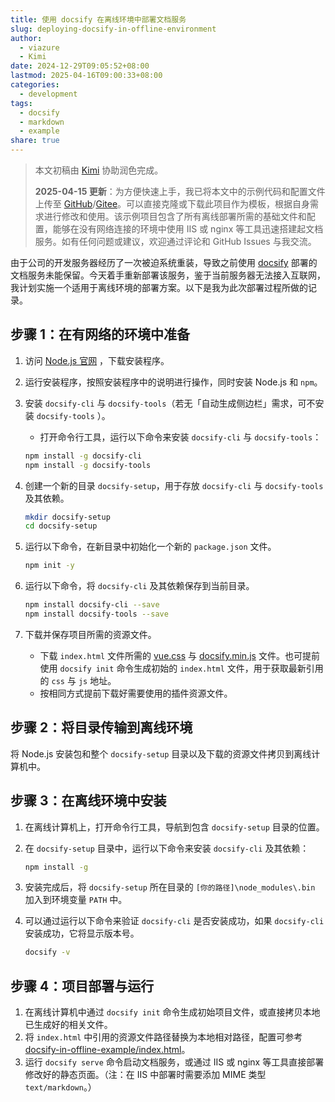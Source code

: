 ```yaml
---
title: 使用 docsify 在离线环境中部署文档服务
slug: deploying-docsify-in-offline-environment
author:
  - viazure
  - Kimi
date: 2024-12-29T09:05:52+08:00
lastmod: 2025-04-16T09:00:33+08:00
categories:
  - development
tags:
  - docsify
  - markdown
  - example
share: true
---
```


> 本文初稿由 [Kimi](https://kimi.moonshot.cn/) 协助润色完成。
>
> **2025-04-15 更新**：为方便快速上手，我已将本文中的示例代码和配置文件上传至 [GitHub](https://github.com/viazure/docsify-in-offline-example)/[Gitee](https://gitee.com/viazure/docsify-in-offline-example)。可以直接克隆或下载此项目作为模板，根据自身需求进行修改和使用。该示例项目包含了所有离线部署所需的基础文件和配置，能够在没有网络连接的环境中使用 IIS 或 nginx 等工具迅速搭建起文档服务。如有任何问题或建议，欢迎通过评论和 GitHub Issues 与我交流。

由于公司的开发服务器经历了一次被迫系统重装，导致之前使用 [docsify](https://docsify.js.org/#/) 部署的文档服务未能保留。今天着手重新部署该服务，鉴于当前服务器无法接入互联网，我计划实施一个适用于离线环境的部署方案。以下是我为此次部署过程所做的记录。

## 步骤 1：在有网络的环境中准备

1. 访问 [Node.js 官网](https://nodejs.org/) ，下载安装程序。
2. 运行安装程序，按照安装程序中的说明进行操作，同时安装 Node.js 和 `npm`。
3. 安装 `docsify-cli` 与 `docsify-tools`（若无「自动生成侧边栏」需求，可不安装 `docsify-tools` ）。

   - 打开命令行工具，运行以下命令来安装 `docsify-cli` 与 `docsify-tools`：

   ```bash
   npm install -g docsify-cli
   npm install -g docsify-tools
   ```

4. 创建一个新的目录 `docsify-setup`，用于存放 `docsify-cli` 与 `docsify-tools` 及其依赖。

   ```bash
   mkdir docsify-setup
   cd docsify-setup
   ```

5. 运行以下命令，在新目录中初始化一个新的 `package.json` 文件。

   ```bash
   npm init -y
   ```

6. 运行以下命令，将 `docsify-cli` 及其依赖保存到当前目录。

   ```bash
   npm install docsify-cli --save
   npm install docsify-tools --save
   ```

7. 下载并保存项目所需的资源文件。

   - 下载 `index.html` 文件所需的 [vue.css](https://cdn.jsdelivr.net/npm/docsify/themes/vue.css) 与 [docsify.min.js](https://cdn.jsdelivr.net/npm/docsify/lib/docsify.min.js) 文件。也可提前使用 `docsify init` 命令生成初始的 `index.html` 文件，用于获取最新引用的 `css` 与 `js` 地址。
   - 按相同方式提前下载好需要使用的插件资源文件。

## 步骤 2：将目录传输到离线环境

将 Node.js 安装包和整个 ` docsify-setup ` 目录以及下载的资源文件拷贝到离线计算机中。

## 步骤 3：在离线环境中安装

1. 在离线计算机上，打开命令行工具，导航到包含 `docsify-setup` 目录的位置。
2. 在 `docsify-setup` 目录中，运行以下命令来安装 `docsify-cli` 及其依赖：

   ```bash
   npm install -g
   ```

3. 安装完成后，将 `docsify-setup` 所在目录的 `[你的路径]\node_modules\.bin` 加入到环境变量 `PATH` 中。
4. 可以通过运行以下命令来验证 `docsify-cli` 是否安装成功，如果 `docsify-cli` 安装成功，它将显示版本号。

   ```bash
   docsify -v
   ```

## 步骤 4：项目部署与运行

1. 在离线计算机中通过 `docsify init` 命令生成初始项目文件，或直接拷贝本地已生成好的相关文件。
2. 将 `index.html` 中引用的资源文件路径替换为本地相对路径，配置可参考 [docsify-in-offline-example/index.html](https://github.com/viazure/docsify-in-offline-example/blob/main/index.html)。
3. 运行 `docsify serve` 命令启动文档服务，或通过 IIS 或 nginx 等工具直接部署修改好的静态页面。（注：在 IIS 中部署时需要添加 MIME 类型 `text/markdown`。）

